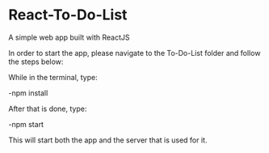 # React-To-Do-List
A simple web app built with ReactJS

In order to start the app, please navigate to the To-Do-List folder and follow the steps below:

While in the terminal, type:

-npm install

After that is done, type:

-npm start

This will start both the app and the server that is used for it.